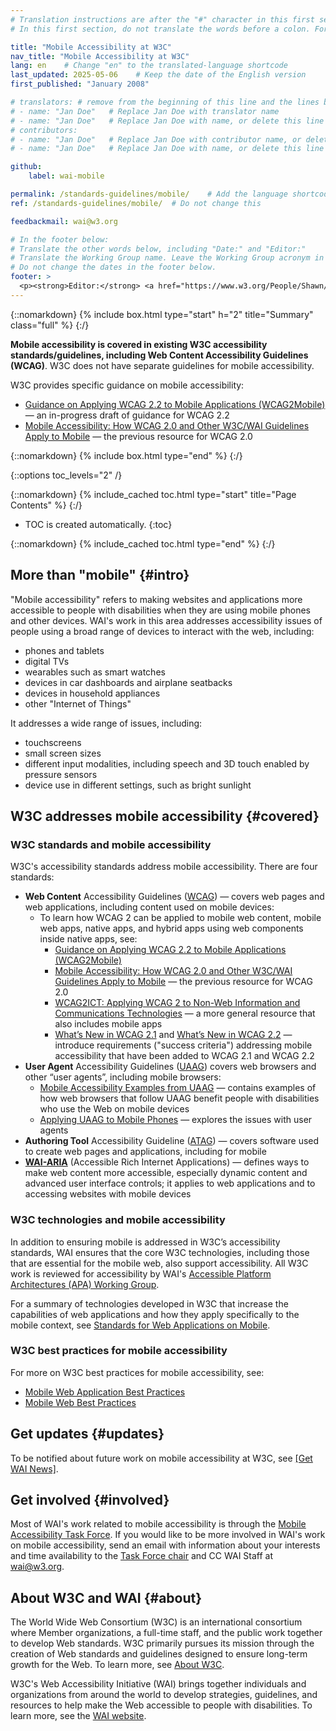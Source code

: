 ```yaml
---
# Translation instructions are after the "#" character in this first section. They are comments that do not show up in the web page. You do not need to translate the instructions after "#".
# In this first section, do not translate the words before a colon. For example, do not translate "title:". Do translate the text after "title:"

title: "Mobile Accessibility at W3C"
nav_title: "Mobile Accessibility at W3C"
lang: en    # Change "en" to the translated-language shortcode
last_updated: 2025-05-06    # Keep the date of the English version
first_published: "January 2008"

# translators: # remove from the beginning of this line and the lines below: "# " (the hash sign and the space)
# - name: "Jan Doe"   # Replace Jan Doe with translator name
# - name: "Jan Doe"   # Replace Jan Doe with name, or delete this line if not multiple translators
# contributors:
# - name: "Jan Doe"   # Replace Jan Doe with contributor name, or delete this line if none
# - name: "Jan Doe"   # Replace Jan Doe with name, or delete this line if not multiple contributors

github:
    label: wai-mobile

permalink: /standards-guidelines/mobile/    # Add the language shortcode to the end, with no slash at the end. For example /path/to/file/fr
ref: /standards-guidelines/mobile/  # Do not change this

feedbackmail: wai@w3.org

# In the footer below:
# Translate the other words below, including "Date:" and "Editor:"
# Translate the Working Group name. Leave the Working Group acronym in English.
# Do not change the dates in the footer below.
footer: >
  <p><strong>Editor:</strong> <a href="https://www.w3.org/People/Shawn/">Shawn Lawton Henry</a>.</p>
---
```


{::nomarkdown}
{% include box.html type="start" h="2" title="Summary" class="full" %}
{:/}

**Mobile accessibility is covered in existing W3C accessibility standards/guidelines, including Web Content Accessibility Guidelines (WCAG)**. W3C does not have separate guidelines for mobile accessibility.

W3C provides specific guidance on mobile accessibility: 

 - [Guidance on Applying WCAG 2.2 to Mobile Applications (WCAG2Mobile)](https://www.w3.org/TR/wcag2mobile-22/) &mdash; an in-progress draft of guidance for WCAG 2.2
 - [Mobile Accessibility: How WCAG 2.0 and Other W3C/WAI Guidelines Apply to Mobile](https://www.w3.org/TR/mobile-accessibility-mapping/) &mdash; the previous resource for WCAG 2.0

{::nomarkdown}
{% include box.html type="end" %}
{:/}


{::options toc_levels="2" /}

{::nomarkdown}
{% include_cached toc.html type="start" title="Page Contents" %}
{:/}

-   TOC is created automatically.
{:toc}

{::nomarkdown}
{% include_cached toc.html type="end" %}
{:/}

## More than "mobile" {#intro}

"Mobile accessibility" refers to making websites and applications more accessible to people with disabilities when they are using mobile phones and other devices. WAI's work in this area addresses accessibility issues of people using a broad range of devices to interact with the web, including:

-   phones and tablets
-   digital TVs
-   wearables such as smart watches
-   devices in car dashboards and airplane seatbacks
-   devices in household appliances
-   other "Internet of Things"

It addresses a wide range of issues, including:

-   touchscreens
-   small screen sizes
-   different input modalities, including speech and 3D touch enabled by
    pressure sensors
-   device use in different settings, such as bright sunlight

## W3C addresses mobile accessibility {#covered}

### W3C standards and mobile accessibility

W3C's accessibility standards address mobile accessibility. There are four standards:

-   **Web Content** Accessibility Guidelines ([WCAG](/standards-guidelines/wcag/)) &mdash; covers web pages and web applications, including content used on mobile devices:
    -   To learn how WCAG 2 can be applied to mobile web content, mobile web apps, native apps, and hybrid apps using web components inside native apps, see:
        - [Guidance on Applying WCAG 2.2 to Mobile Applications (WCAG2Mobile)](https://www.w3.org/TR/wcag2mobile-22/)
        - [Mobile Accessibility: How WCAG 2.0 and Other W3C/WAI Guidelines Apply to Mobile](https://www.w3.org/TR/mobile-accessibility-mapping/) &mdash; the previous resource for WCAG 2.0
        - [WCAG2ICT: Applying WCAG 2 to Non-Web Information and Communications Technologies](/standards-guidelines/wcag/non-web-ict/) &mdash; a more general resource that also includes mobile apps
        - [What’s New in WCAG 2.1](/standards-guidelines/wcag/new-in-21/) and [What’s New in WCAG 2.2](/standards-guidelines/wcag/new-in-22/) &mdash; introduce requirements ("success criteria") addressing mobile accessibility that have been added to WCAG 2.1 and WCAG 2.2
-   **User Agent** Accessibility Guidelines ([UAAG](/standards-guidelines/uaag/)) covers web browsers and other “user agents”, including mobile browsers:
    -   [Mobile Accessibility Examples from UAAG](https://www.w3.org/TR/IMPLEMENTING-UAAG20/mobile) &mdash; contains examples of how web browsers that follow UAAG benefit people with disabilities who use the Web on mobile devices 
    -   [Applying UAAG to Mobile Phones](https://www.w3.org/WAI/UA/work/wiki/Applying_UAAG_to_Mobile_Phones) &mdash; explores the issues with user agents 
-   **Authoring Tool** Accessibility Guideline ([ATAG](/standards-guidelines/atag/)) &mdash; covers software used to create web pages and applications, including for mobile
-   **[WAI-ARIA](/standards-guidelines/aria/)** (Accessible Rich Internet Applications) &mdash; defines ways to make web content more accessible, especially dynamic content and advanced user interface controls; it applies to web applications and to accessing websites with mobile devices

### W3C technologies and mobile accessibility

In addition to ensuring mobile is addressed in W3C’s accessibility standards, WAI ensures that the core W3C technologies, including those that are essential for the mobile web, also support accessibility. All W3C work is reviewed for accessibility by WAI's [Accessible Platform Architectures (APA) Working Group](https://www.w3.org/WAI/APA/).

For a summary of technologies developed in W3C that increase the capabilities of web applications and how they apply specifically to the mobile context, see [Standards for Web Applications on Mobile](https://www.w3.org/Mobile/mobile-web-app-state/).

### W3C best practices for mobile accessibility

For more on W3C best practices for mobile accessibility, see:
- [Mobile Web Application Best Practices](https://www.w3.org/TR/mwabp/)
- [Mobile Web Best Practices](https://www.w3.org/TR/mobile-bp/)


## Get updates {#updates}

To be notified about future work on mobile accessibility at W3C, see [[Get WAI News]](/news/subscribe/).

## Get involved {#involved}

Most of WAI's work related to mobile accessibility is through the [Mobile Accessibility Task Force](https://www.w3.org/WAI/GL/mobile-a11y-tf/). If you would like to be more involved in WAI's work on mobile accessibility, send an email with information about your interests and time availability to the [Task Force chair](https://www.w3.org/groups/tf/mobile-a11y-tf/participants/#chairs) and CC WAI Staff at [wai@w3.org](mailto:wai@w3.org).

## About W3C and WAI {#about}

The World Wide Web Consortium (W3C) is an international consortium where Member organizations, a full-time staff, and the public work together to develop Web standards. W3C primarily pursues its mission through the creation of Web standards and guidelines designed to ensure long-term growth for the Web. To learn more, see [About W3C](https://www.w3.org/about/).

W3C's Web Accessibility Initiative (WAI) brings together individuals and organizations from around the world to develop strategies, guidelines, and resources to help make the Web accessible to people with disabilities. To learn more, see the [WAI website](https://www.w3.org/WAI/).
